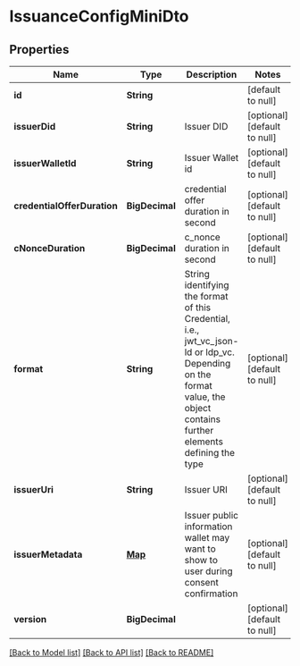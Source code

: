 # IssuanceConfigMiniDto

## Properties

| Name                        | Type                  | Description                                                                                                                                                             | Notes                        |
| --------------------------- | --------------------- | ----------------------------------------------------------------------------------------------------------------------------------------------------------------------- | ---------------------------- |
| **id**                      | **String**            |                                                                                                                                                                         | [default to null]            |
| **issuerDid**               | **String**            | Issuer DID                                                                                                                                                              | [optional] [default to null] |
| **issuerWalletId**          | **String**            | Issuer Wallet id                                                                                                                                                        | [optional] [default to null] |
| **credentialOfferDuration** | **BigDecimal**        | credential offer duration in second                                                                                                                                     | [optional] [default to null] |
| **cNonceDuration**          | **BigDecimal**        | c_nonce duration in second                                                                                                                                              | [optional] [default to null] |
| **format**                  | **String**            | String identifying the format of this Credential, i.e., jwt_vc_json-ld or ldp_vc. Depending on the format value, the object contains further elements defining the type | [optional] [default to null] |
| **issuerUri**               | **String**            | Issuer URI                                                                                                                                                              | [optional] [default to null] |
| **issuerMetadata**          | [**Map**](AnyType.md) | Issuer public information wallet may want to show to user during consent confirmation                                                                                   | [optional] [default to null] |
| **version**                 | **BigDecimal**        |                                                                                                                                                                         | [optional] [default to null] |

[[Back to Model list]](../README.md#documentation-for-models) [[Back to API list]](../README.md#documentation-for-api-endpoints) [[Back to README]](../README.md)
